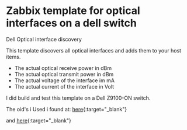 # Zabbix template for optical interfaces on a dell switch
Dell Optical interface discovery

This template discovers all optical interfaces and adds them to your host items.

- The actual optical receive power in dBm
- The actual optical transmit power in dBm
- The actual voltage of the interface im mA
- The actual current of the interface in Volt


I did build and test this template on a Dell Z9100-ON switch.

The oid's i Used i found at:
[here](http://www.circitor.fr/Mibs/Html/D/DELL-NETWORKING-IF-EXTENSION-MIB.php#DellNetIfTransceiverDataEntry){:target="_blank"}

and
[here](https://mibs.observium.org/mib/DELL-NETWORKING-IF-EXTENSION-MIB/#dellNetIfTransVoltage){:target="_blank"}




